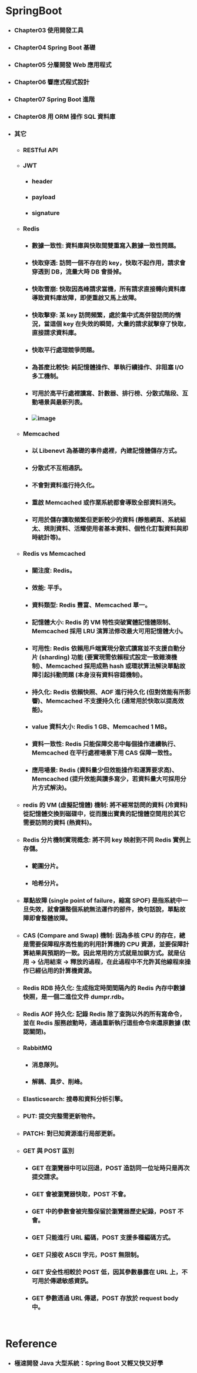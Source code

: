 SpringBoot
=====
* ### Chapter03 使用開發工具
* ### Chapter04 Spring Boot 基礎
* ### Chapter05 分層開發 Web 應用程式
* ### Chapter06 響應式程式設計
* ### Chapter07 Spring Boot 進階
* ### Chapter08 用 ORM 操作 SQL 資料庫
* ### 其它
	* ### RESTful API
	* ### JWT
		* ### header
		* ### payload
		* ### signature
	* ### Redis
		* ### 數據一致性: 資料庫與快取間雙重寫入數據一致性問題。
		* ### 快取穿透: 訪問一個不存在的 key，快取不起作用，請求會穿透到 DB，流量大時 DB 會掛掉。
		* ### 快取雪崩: 快取因高峰請求當機，所有請求直接轉向資料庫導致資料庫故障，即便重啟又馬上故障。
		* ### 快取擊穿: 某 key 訪問頻繁，處於集中式高併發訪問的情況，當這個 key 在失效的瞬間，大量的請求就擊穿了快取，直接請求資料庫。
		* ### 快取平行處理競爭問題。
		* ### 為甚麼比較快: 純記憶體操作、單執行續操作、非阻塞 I/O 多工機制。
		* ### 可用於高平行處裡讀寫、計數器、排行榜、分散式階段、互動場景與最新列表。
		* ### ![image](https://gitlab.com/ChiangWei/main/-/raw/master/SpringBoot/%E7%B7%A9%E5%AD%98%E7%95%B0%E5%B8%B8%E5%A0%B4%E6%99%AF.jpg)
	* ### Memcached
		* ### 以 Libenevt 為基礎的事件處裡，內建記憶體儲存方式。
		* ### 分散式不互相通訊。
		* ### 不會對資料進行持久化。
		* ### 重啟 Memcached 或作業系統都會導致全部資料消失。
		* ### 可用於儲存讀取頻繁但更新較少的資料 (靜態網頁、系統組太、規則資料、活耀使用者基本資料、個性化訂製資料與即時統計等)。
	* ### Redis vs Memcached
		* ### 關注度: Redis。
		* ### 效能: 平手。
		* ### 資料類型: Redis 豐富、Memcached 單一。
		* ### 記憶體大小: Redis 的 VM 特性突破實體記憶體限制、Memcached 採用 LRU 演算法修改最大可用記憶體大小。
		* ### 可用性: Redis 依賴用戶端實現分散式讀寫並不支援自動分片 (sharding) 功能 (要實現需依賴程式設定一致雜湊機制)、Memcached 採用成熟 hash 或環狀算法解決單點故障引起抖動問題 (本身沒有資料容錯機制)。
		* ### 持久化: Redis 依賴快照、AOF 進行持久化 (但對效能有所影響)、Memcached 不支援持久化 (通常用於快取以提高效能)。
		* ### value 資料大小: Redis 1 GB、Memcached 1 MB。
		* ### 資料一致性: Redis 只能保障交易中每個操作連續執行、Memcached 在平行處裡場景下用 CAS 保障一致性。
		* ### 應用場景: Redis (資料量少但效能操作和運算要求高)、Memcached (提升效能與讀多寫少，若資料量大可採用分片方式解決)。
	* ### redis 的 VM (虛擬記憶體) 機制: 將不經常訪問的資料 (冷資料) 從記憶體交換到磁碟中，從而騰出寶貴的記憶體空間用於其它需要訪問的資料 (熱資料)。
	* ### Redis 分片機制實現概念: 將不同 key 映射到不同 Redis 實例上存儲。
		* ### 範圍分片。
		* ### 哈希分片。
	* ### 單點故障 (single point of failure，縮寫 SPOF) 是指系統中一旦失效，就會讓整個系統無法運作的部件，換句話說，單點故障即會整體故障。
	* ### CAS (Compare and Swap) 機制: 因為多核 CPU 的存在，總是需要保障程序高性能的利用計算機的 CPU 資源，並要保障計算結果與預期的一致。因此常用的方式就是加鎖方式。就是佔用 -> 佔用結束 -> 釋放的過程，在此過程中不允許其他線程來操作已經佔用的計算機資源。
	* ### Redis RDB 持久化: 生成指定時間間隔內的 Redis 內存中數據快照，是一個二進位文件 dumpr.rdb。
	* ### Redis AOF 持久化: 記錄 Redis 除了查詢以外的所有寫命令，並在 Redis 服務啟動時，通過重新執行這些命令來還原數據 (默認關閉)。
	* ### RabbitMQ
		* ### 消息隊列。
		* ### 解耦、異步、削峰。
	* ### Elasticsearch: 搜尋和資料分析引擎。
	* ### PUT: 提交完整需更新物件。
	* ### PATCH: 對已知資源進行局部更新。
	* ### GET 與 POST 區別
		* ### GET 在瀏覽器中可以回退，POST 造訪同一位址時只是再次提交請求。
		* ### GET 會被瀏覽器快取，POST 不會。
		* ### GET 中的參數會被完整保留於瀏覽器歷史紀錄，POST 不會。
		* ### GET 只能進行 URL 編碼，POST 支援多種編碼方式。
		* ### GET 只接收 ASCII 字元，POST 無限制。
		* ### GET 安全性相較於 POST 低，因其參數暴露在 URL 上，不可用於傳遞敏感資訊。
		* ### GET 參數透過 URL 傳遞，POST 存放於 request body 中。
<br />

Reference
=====
* ### 極速開發 Java 大型系統：Spring Boot 又輕又快又好學
